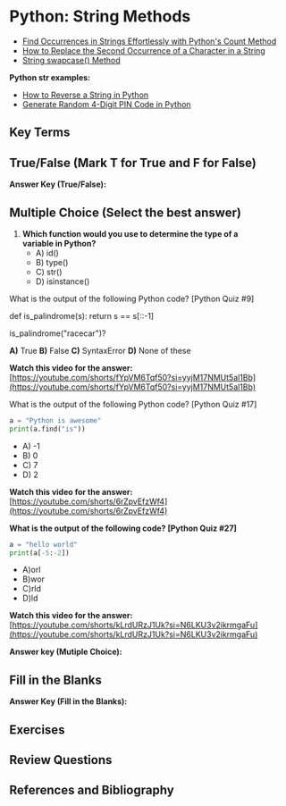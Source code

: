 # Python: String Methods

- [Find Occurrences in Strings Effortlessly with Python's Count Method](https://www.youtube.com/watch?v=jWl8oWwEnzA&list=PLKYRx0Ibk7Vi-CC7ik98qT0VKK0F7ikja&index=75)
- [How to Replace the Second Occurrence of a Character in a String](https://www.youtube.com/watch?v=N7r1L5qpVKw&list=PLKYRx0Ibk7Vi-CC7ik98qT0VKK0F7ikja&index=38)
- [String swapcase() Method](https://www.youtube.com/watch?v=Lj-LxOx3HBI&list=PLKYRx0Ibk7Vi-CC7ik98qT0VKK0F7ikja&index=26)

**Python str examples:**
- [How to Reverse a String in Python](https://www.youtube.com/watch?v=oD9Sfa-9uHU&list=PLKYRx0Ibk7Vi-CC7ik98qT0VKK0F7ikja&index=44)
- [Generate Random 4-Digit PIN Code in Python](https://www.youtube.com/watch?v=93S_k3QIOAw)


## Key Terms

## True/False (Mark T for True and F for False)

**Answer Key (True/False):**

## Multiple Choice (Select the best answer)

1. **Which function would you use to determine the type of a variable in Python?**
   - A) id()
   - B) type()
   - C) str()
   - D) isinstance()

What is the output of the following Python code? [Python Quiz #9]

def is_palindrome(s):
  return s == s[::-1]

is_palindrome("racecar")?

**A)** True
**B)** False
**C)** SyntaxError
**D)** None of these

**Watch this video for the answer:** [https://youtube.com/shorts/fYpVM6Tqf50?si=yyjM17NMUt5al1Bb](https://youtube.com/shorts/fYpVM6Tqf50?si=yyjM17NMUt5al1Bb)
  
What is the output of the following Python code? [Python Quiz #17]
```python
a = "Python is awesome"
print(a.find("is"))
```
- A) -1
- B) 0
- C) 7
- D) 2

**Watch this video for the answer:** [https://youtube.com/shorts/6rZpvEfzWf4](https://youtube.com/shorts/6rZpvEfzWf4)

**What is the output of the following code? [Python Quiz #27]**
```python
a = "hello world"
print(a[-5:-2])
```

- A)orl
- B)wor
- C)rld
- D)ld

**Watch this video for the answer:** [https://youtube.com/shorts/kLrdURzJ1Uk?si=N6LKU3v2ikrmgaFu](https://youtube.com/shorts/kLrdURzJ1Uk?si=N6LKU3v2ikrmgaFu)

**Answer key (Mutiple Choice):**

## Fill in the Blanks

**Answer Key (Fill in the Blanks):**

## Exercises

## Review Questions

## References and Bibliography
